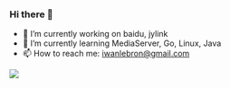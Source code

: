 ### Hi there 👋

- 🔭 I’m currently working on baidu, jylink
- 🌱 I’m currently learning MediaServer, Go, Linux, Java
- 📫 How to reach me: iwanlebron@gmail.com

![](https://github-readme-stats.vercel.app/api?username=ivvanlebron)

